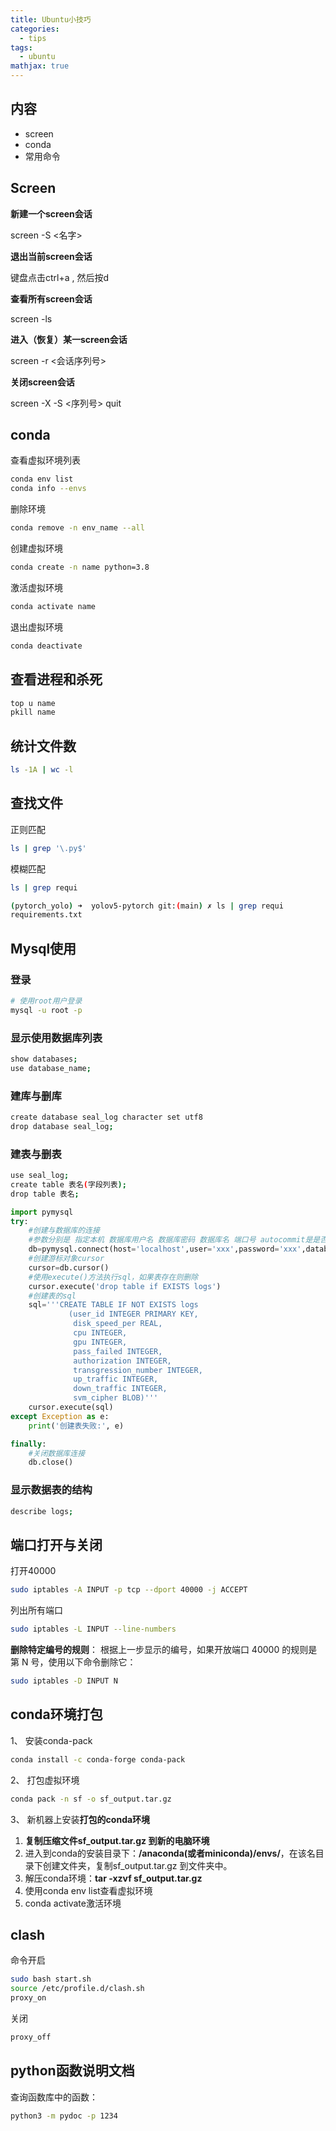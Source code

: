 ```yaml
---
title: Ubuntu小技巧
categories:
  - tips
tags:
  - ubuntu
mathjax: true
---
```

<meta name="referrer" content="no-referrer"/>

## 内容

- screen
- conda
- 常用命令

<!--more-->

## Screen

**新建一个screen会话**

screen -S <名字>

**退出当前screen会话**

键盘点击ctrl+a , 然后按d

**查看所有screen会话**

screen -ls

**进入（恢复）某一screen会话**

screen -r <会话序列号>

**关闭screen会话**

screen -X -S <序列号> quit

## conda

查看虚拟环境列表

~~~bash
conda env list
conda info --envs
~~~

删除环境

~~~bash
conda remove -n env_name --all
~~~

创建虚拟环境

~~~bash
conda create -n name python=3.8
~~~

激活虚拟环境

~~~bash
conda activate name
~~~

退出虚拟环境

~~~bash
conda deactivate
~~~

## 查看进程和杀死

~~~bash
top u name
pkill name
~~~

## 统计文件数

~~~bash
ls -1A | wc -l
~~~

## 查找文件

正则匹配

~~~bash
ls | grep '\.py$'
~~~

模糊匹配

~~~bash
ls | grep requi
~~~

~~~bash
(pytorch_yolo) ➜  yolov5-pytorch git:(main) ✗ ls | grep requi
requirements.txt
~~~

## Mysql使用

### 登录

~~~bash
# 使用root用户登录
mysql -u root -p
~~~

###  显示使用数据库列表

~~~bash
show databases;
use database_name;
~~~

### 建库与删库

~~~bash
create database seal_log character set utf8
drop database seal_log;
~~~

### 建表与删表

~~~bash
use seal_log;
create table 表名(字段列表);
drop table 表名;
~~~

~~~python
import pymysql
try:
    #创建与数据库的连接
    #参数分别是 指定本机 数据库用户名 数据库密码 数据库名 端口号 autocommit是是否自动提交（非常不建议，万一出问题不好回滚）
    db=pymysql.connect(host='localhost',user='xxx',password='xxx',database='seal_log',port=3309,autocommit=False)
    #创建游标对象cursor
    cursor=db.cursor()
    #使用execute()方法执行sql，如果表存在则删除
    cursor.execute('drop table if EXISTS logs')
    #创建表的sql
    sql='''CREATE TABLE IF NOT EXISTS logs
             (user_id INTEGER PRIMARY KEY,
              disk_speed_per REAL,
              cpu INTEGER,
              gpu INTEGER,
              pass_failed INTEGER,
              authorization INTEGER,
              transgression_number INTEGER,
              up_traffic INTEGER,
              down_traffic INTEGER,
              svm_cipher BLOB)'''
    cursor.execute(sql)
except Exception as e:
    print('创建表失败:', e)

finally:
    #关闭数据库连接
    db.close()
~~~

### 显示数据表的结构

~~~bash
describe logs;
~~~

## 端口打开与关闭

打开40000

~~~bash
sudo iptables -A INPUT -p tcp --dport 40000 -j ACCEPT
~~~

列出所有端口

~~~bash
sudo iptables -L INPUT --line-numbers
~~~

**删除特定编号的规则**： 根据上一步显示的编号，如果开放端口 40000 的规则是第 N 号，使用以下命令删除它：

~~~bash
sudo iptables -D INPUT N
~~~

## conda环境打包

1、 安装conda-pack

~~~bash
conda install -c conda-forge conda-pack
~~~

2、 打包虚拟环境

~~~bash
conda pack -n sf -o sf_output.tar.gz
~~~

3、 新机器上安装**打包的conda环境**

1. **复制压缩文件sf_output.tar.gz 到新的电脑环境**
2. 进入到conda的安装目录下：**/anaconda(或者miniconda)/envs/**，在该名目录下创建文件夹，复制sf_output.tar.gz 到文件夹中。
3. 解压conda环境：**tar -xzvf sf_output.tar.gz**
4. 使用conda env list查看虚拟环境
5. conda activate激活环境

## clash

命令开启

~~~bash
sudo bash start.sh
source /etc/profile.d/clash.sh
proxy_on
~~~

关闭

~~~bash
proxy_off
~~~

## python函数说明文档

查询函数库中的函数：

```bash
python3 -m pydoc -p 1234
```


